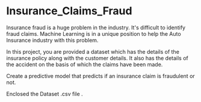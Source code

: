 # Insurance_Claims_Fraud

Insurance fraud is a huge problem in the industry. It's difficult to identify fraud claims. 
Machine Learning is in a unique position to help the Auto Insurance industry with this problem.

In this project, you are provided a dataset which has the details of the insurance policy along with the customer details. 
It also has the details of the accident on the basis of which the claims have been made. 

Create a predictive model that predicts if an insurance claim is fraudulent or not. 

Enclosed the Dataset .csv file .

